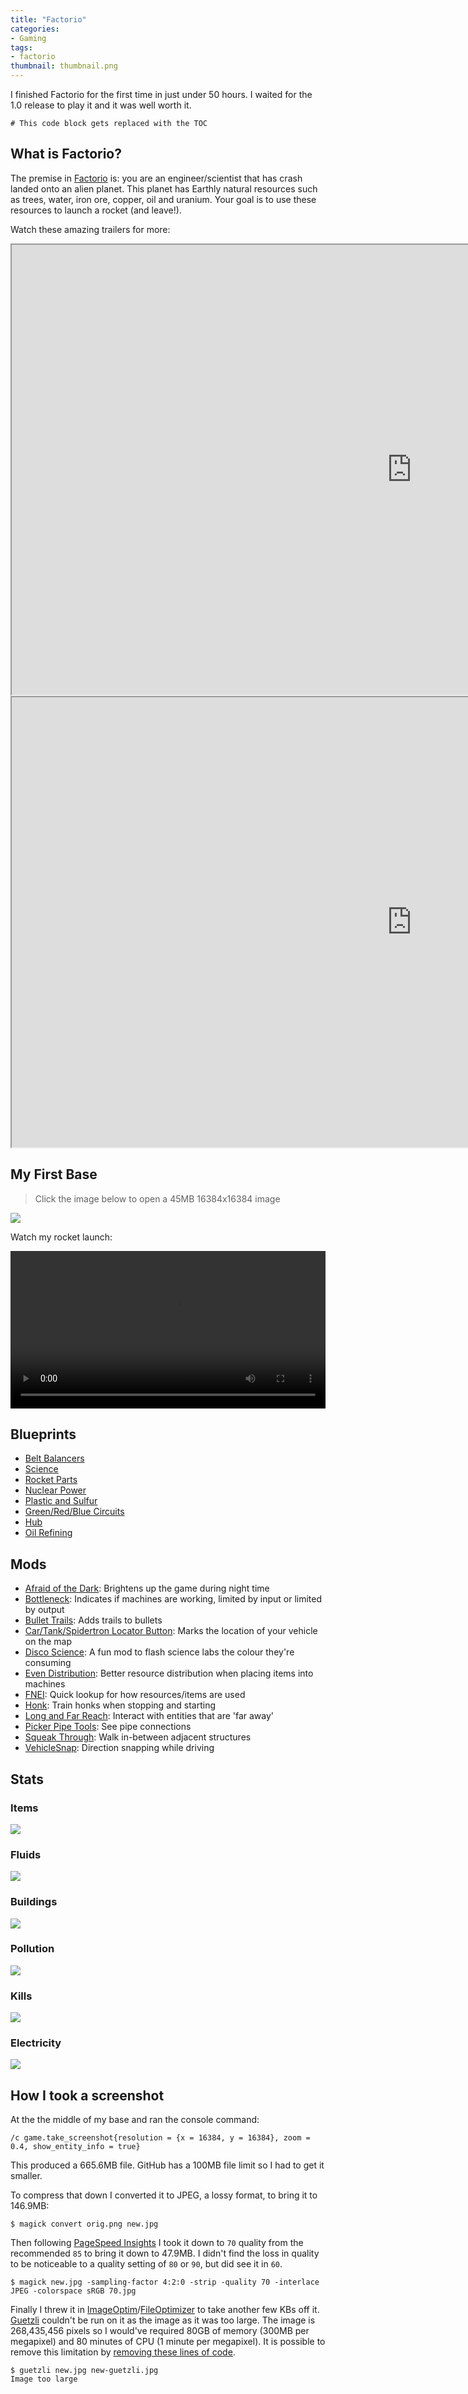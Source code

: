 ```yaml
---
title: "Factorio"
categories:
- Gaming
tags:
- factorio
thumbnail: thumbnail.png
---
```


I finished Factorio for the first time in just under 50 hours. I waited for the 1.0 release to play it and it was well worth it.

<!-- more -->

```toc
# This code block gets replaced with the TOC
```

## What is Factorio?

The premise in [Factorio](https://www.factorio.com/) is: you are an engineer/scientist that has crash landed onto an alien planet. This planet has Earthly natural resources such as trees, water, iron ore, copper, oil and uranium. Your goal is to use these resources to launch a rocket (and leave!).

Watch these amazing trailers for more:

<iframe src="https://www.youtube.com/embed/J8SBp4SyvLc" allowfullscreen width="1280" height="720"></iframe>

<iframe src="https://www.youtube.com/embed/BqaAjgpsoW8" allowfullscreen width="1280" height="720"></iframe>

## My First Base

> Click the image below to open a 45MB 16384x16384 image

[![](base-thumbnail.png)](base-full.jpg)

Watch my rocket launch:

<video controls width="100%" height="auto">
  <source type="video/mp4" src="rocket.mp4">
  <p>Your browser does not support the video element.</p>
</video>

## Blueprints

- [Belt Balancers](https://pastebin.com/igs2CvVd)
- [Science](https://pastebin.com/bgjAa9Bx)
- [Rocket Parts](https://pastebin.com/5wLy8jMP)
- [Nuclear Power](https://pastebin.com/QEJBwdXL)
- [Plastic and Sulfur](https://pastebin.com/PHqfMA3f)
- [Green/Red/Blue Circuits](https://pastebin.com/f7LjnmtV)
- [Hub](https://pastebin.com/DW7Thk8G)
- [Oil Refining](https://pastebin.com/Uv90sjmQ)

## Mods

- [Afraid of the Dark](https://mods.factorio.com/mod/AfraidOfTheDark): Brightens up the game during night time
- [Bottleneck](https://mods.factorio.com/mod/Bottleneck): Indicates if machines are working, limited by input or limited by output
- [Bullet Trails](https://mods.factorio.com/mod/bullet-trails): Adds trails to bullets
- [Car/Tank/Spidertron Locator Button](https://mods.factorio.com/mod/car-finder): Marks the location of your vehicle on the map
- [Disco Science](https://mods.factorio.com/mod/DiscoScience): A fun mod to flash science labs the colour they're consuming
- [Even Distribution](https://mods.factorio.com/mod/even-distribution): Better resource distribution when placing items into machines
- [FNEI](https://mods.factorio.com/mod/FNEI): Quick lookup for how resources/items are used
- [Honk](https://mods.factorio.com/mod/Honk): Train honks when stopping and starting
- [Long and Far Reach](https://mods.factorio.com/mod/themightygugi_longreach): Interact with entities that are 'far away'
- [Picker Pipe Tools](https://mods.factorio.com/mod/PickerPipeTools): See pipe connections
- [Squeak Through](https://mods.factorio.com/mod/Squeak%20Through): Walk in-between adjacent structures
- [VehicleSnap](https://mods.factorio.com/mod/VehicleSnap): Direction snapping while driving

## Stats

### Items

![](items.png)

### Fluids

![](fluids.png)

### Buildings

![](buildings.png)

### Pollution

![](pollution.png)

### Kills

![](kills.png)

### Electricity

![](electric.png)

## How I took a screenshot

At the the middle of my base and ran the console command:

```shell-session
/c game.take_screenshot{resolution = {x = 16384, y = 16384}, zoom = 0.4, show_entity_info = true}
```

This produced a 665.6MB file. GitHub has a 100MB file limit so I had to get it smaller.

To compress that down I converted it to JPEG, a lossy format, to bring it to 146.9MB:

```shell-session
$ magick convert orig.png new.jpg
```

Then following [PageSpeed Insights](https://developers.google.com/speed/docs/insights/OptimizeImages) I took it down to `70` quality from the recommended `85` to bring it down to 47.9MB. I didn't find the loss in quality to be noticeable to a quality setting of `80` or `90`, but did see it in `60`.

```shell-session
$ magick new.jpg -sampling-factor 4:2:0 -strip -quality 70 -interlace JPEG -colorspace sRGB 70.jpg
```

Finally I threw it in [ImageOptim](https://imageoptim.com/mac)/[FileOptimizer](https://nikkhokkho.sourceforge.io/static.php?page=FileOptimizer) to take another few KBs off it.
[Guetzli](https://github.com/google/guetzli/) couldn't be run on it as the image as it was too large. The image is 268,435,456 pixels so I would've required 80GB of memory (300MB per megapixel) and 80 minutes of CPU (1 minute per megapixel). It is possible to remove this limitation by [removing these lines of code](https://github.com/khavishbhundoo/guetzli/blob/patch-1/guetzli/jpeg_data_reader.cc#L153-L159).

```shell-session
$ guetzli new.jpg new-guetzli.jpg
Image too large
```

